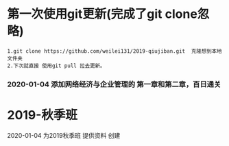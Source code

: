 # 第一次使用git更新(完成了git clone忽略)
	1.git clone https://github.com/weilei131/2019-qiujiban.git  克隆想到本地文件夹
	2.下次就直接 使用git pull 拉去更新。
	
### 2020-01-04 添加网络经济与企业管理的 第一章和第二章，百日通关

# 2019-秋季班
2020-01-04 为2019秋季班 提供资料 创建
